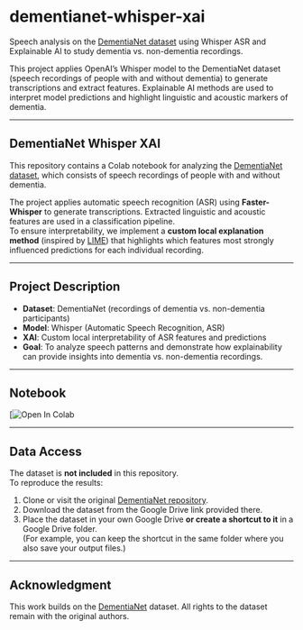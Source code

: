 # dementianet-whisper-xai

Speech analysis on the [DementiaNet dataset](https://github.com/shreyasgite/dementianet) using Whisper ASR and Explainable AI to study dementia vs. non-dementia recordings.  

This project applies OpenAI’s Whisper model to the DementiaNet dataset (speech recordings of people with and without dementia) to generate transcriptions and extract features. Explainable AI methods are used to interpret model predictions and highlight linguistic and acoustic markers of dementia.  

---

## DementiaNet Whisper XAI

This repository contains a Colab notebook for analyzing the [DementiaNet dataset](https://github.com/shreyasgite/dementianet), which consists of speech recordings of people with and without dementia.  

The project applies automatic speech recognition (ASR) using **Faster-Whisper** to generate transcriptions. Extracted linguistic and acoustic features are used in a classification pipeline.  
To ensure interpretability, we implement a **custom local explanation method** (inspired by [LIME](https://arxiv.org/pdf/1602.04938)) that highlights which features most strongly influenced predictions for each individual recording.  

---

## Project Description

- **Dataset**: DementiaNet (recordings of dementia vs. non-dementia participants)  
- **Model**: Whisper (Automatic Speech Recognition, ASR)  
- **XAI**: Custom local interpretability of ASR features and predictions  
- **Goal**: To analyze speech patterns and demonstrate how explainability can provide insights into dementia vs. non-dementia recordings.  

---

## Notebook

[![Open In Colab](https://colab.research.google.com/drive/1rSY2uVlxYmJrejpTKFCsXdRu5xqcGohf?usp=sharing)  

---

## Data Access

The dataset is **not included** in this repository.  
To reproduce the results:

1. Clone or visit the original [DementiaNet repository](https://github.com/shreyasgite/dementianet).  
2. Download the dataset from the Google Drive link provided there.  
3. Place the dataset in your own Google Drive **or create a shortcut to it** in a Google Drive folder.  
   (For example, you can keep the shortcut in the same folder where you also save your output files.)  

---

## Acknowledgment

This work builds on the  [DementiaNet](https://github.com/shreyasgite/dementianet) dataset.
All rights to the dataset remain with the original authors.


